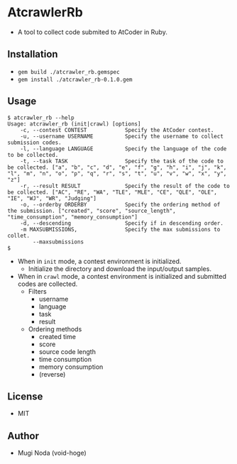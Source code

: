 # AtcrawlerRb
- A tool to collect code submited to AtCoder in Ruby.

## Installation
- `gem build ./atcrawler_rb.gemspec`
- `gem install ./atcrawler_rb-0.1.0.gem`

## Usage
```
$ atcrawler_rb --help
Usage: atcrawler_rb (init|crawl) [options]
    -c, --contest CONTEST            Specify the AtCoder contest.
    -u, --username USERNAME          Specify the username to collect submission codes.
    -l, --language LANGUAGE          Specify the language of the code to be collected.
    -t, --task TASK                  Specify the task of the code to be collected. ["a", "b", "c", "d", "e", "f", "g", "h", "i", "j", "k", "l", "m", "n", "o", "p", "q", "r", "s", "t", "u", "v", "w", "x", "y", "z"]
    -r, --result RESULT              Specify the result of the code to be collected. ["AC", "RE", "WA", "TLE", "MLE", "CE", "QLE", "OLE", "IE", "WJ", "WR", "Judging"]
    -o, --orderby ORDERBY            Specify the ordering method of the submission. ["created", "score", "source_length", "time_consumption", "memory_consumption"]
    -d, --descending                 Specify if in descending order.
    -m MAXSUBMISSIONS,               Specify the max submissions to collet.
        --maxsubmissions
$
```
- When in `init` mode, a contest environment is initialized.
  - Initialize the directory and download the input/output samples.
- When in `crawl` mode, a contest environment is initialized and submitted codes are collected.
  - Filters
	- username
	- language
	- task
	- result
  - Ordering methods
	- created time
	- score
	- source code length
	- time consumption
	- memory consumption
	- (reverse)

## License
- MIT

## Author
- Mugi Noda (void-hoge)
